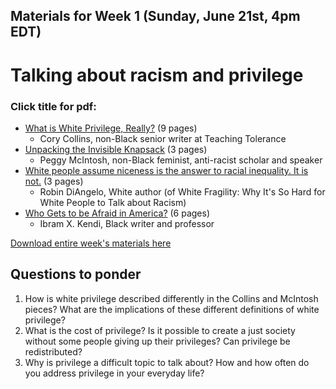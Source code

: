 ## Materials for Week 1 (Sunday, June 21st, 4pm EDT)
# Talking about racism and privilege
### Click title for pdf:

- <a href="week1/what-is-white-privilege.pdf">What is White Privilege, Really?</a> (9 pages)
  - Cory Collins, non-Black senior writer at Teaching Tolerance
- <a href="week1/invisible-knapsack-1989.pdf">Unpacking the Invisible Knapsack</a> (3 pages)
  - Peggy McIntosh, non-Black feminist, anti-racist scholar and speaker
- <a href="week1/is-niceness-the-answer.pdf">White people assume niceness is the answer to racial inequality. It is not.</a> (3 pages)
  - Robin DiAngelo, White author (of White Fragility: Why It's So Hard for White People to Talk about Racism)
- <a href="week1/who-gets-to-be-afraid-in-America.pdf">Who Gets to be Afraid in America?</a> (6 pages)
  - Ibram X. Kendi, Black writer and professor

<a href="week1/week1-race_and_privilege.zip">Download entire week's materials here</a>


## Questions to ponder
1. How is white privilege described differently in the Collins and McIntosh pieces? What are the implications of these different definitions of white privilege?
2. What is the cost of privilege? Is it possible to create a just society without some people giving up their privileges? Can privilege be redistributed?
3. Why is privilege a difficult topic to talk about? How and how often do you address privilege in your everyday life?
